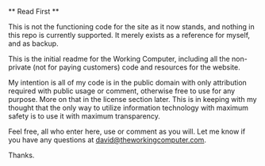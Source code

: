 ** Read First **

This is not the functioning code for the site as it now stands, and nothing in this repo is currently supported. It merely exists as a reference for myself, and as backup.

This is the initial readme for the Working Computer, including all the non-private (not for paying customers) code and resources for the website.

My intention is all of my code is in the public domain with only attribution required with public usage or comment, otherwise free to use for any purpose. More on that in the license section later. This is in keeping with my thought that the only way to utilize information technology with maximum safety is to use it with maximum transparency.

Feel free, all who enter here, use or comment as you will. Let me know if you have any questions at david@theworkingcomputer.com.

Thanks.
